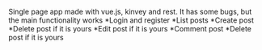 Single page app made with vue.js, kinvey and rest. It has some bugs, but the main functionality works
*Login and register
*List posts
*Create post
*Delete post if it is yours
*Edit post if it is yours
*Comment post
*Delete post if it is yours